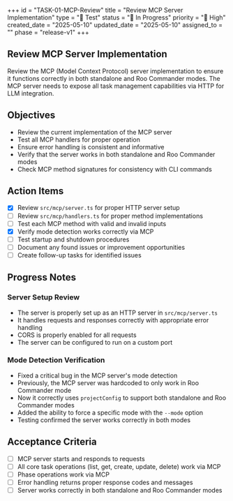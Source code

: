 +++
id = "TASK-01-MCP-Review"
title = "Review MCP Server Implementation"
type = "🧪 Test"
status = "🔵 In Progress"
priority = "🔼 High"
created_date = "2025-05-10"
updated_date = "2025-05-10"
assigned_to = ""
phase = "release-v1"
+++

## Review MCP Server Implementation

Review the MCP (Model Context Protocol) server implementation to ensure it functions correctly in both standalone and Roo Commander modes. The MCP server needs to expose all task management capabilities via HTTP for LLM integration.

## Objectives

- Review the current implementation of the MCP server
- Test all MCP handlers for proper operation
- Ensure error handling is consistent and informative
- Verify that the server works in both standalone and Roo Commander modes
- Check MCP method signatures for consistency with CLI commands

## Action Items

- [x] Review `src/mcp/server.ts` for proper HTTP server setup
- [ ] Review `src/mcp/handlers.ts` for proper method implementations
- [ ] Test each MCP method with valid and invalid inputs
- [x] Verify mode detection works correctly via MCP
- [ ] Test startup and shutdown procedures
- [ ] Document any found issues or improvement opportunities
- [ ] Create follow-up tasks for identified issues

## Progress Notes

### Server Setup Review
- The server is properly set up as an HTTP server in `src/mcp/server.ts`
- It handles requests and responses correctly with appropriate error handling
- CORS is properly enabled for all requests
- The server can be configured to run on a custom port

### Mode Detection Verification
- Fixed a critical bug in the MCP server's mode detection
- Previously, the MCP server was hardcoded to only work in Roo Commander mode
- Now it correctly uses `projectConfig` to support both standalone and Roo Commander modes
- Added the ability to force a specific mode with the `--mode` option
- Testing confirmed the server works correctly in both modes

## Acceptance Criteria

- [ ] MCP server starts and responds to requests
- [ ] All core task operations (list, get, create, update, delete) work via MCP
- [ ] Phase operations work via MCP
- [ ] Error handling returns proper response codes and messages
- [ ] Server works correctly in both standalone and Roo Commander modes
